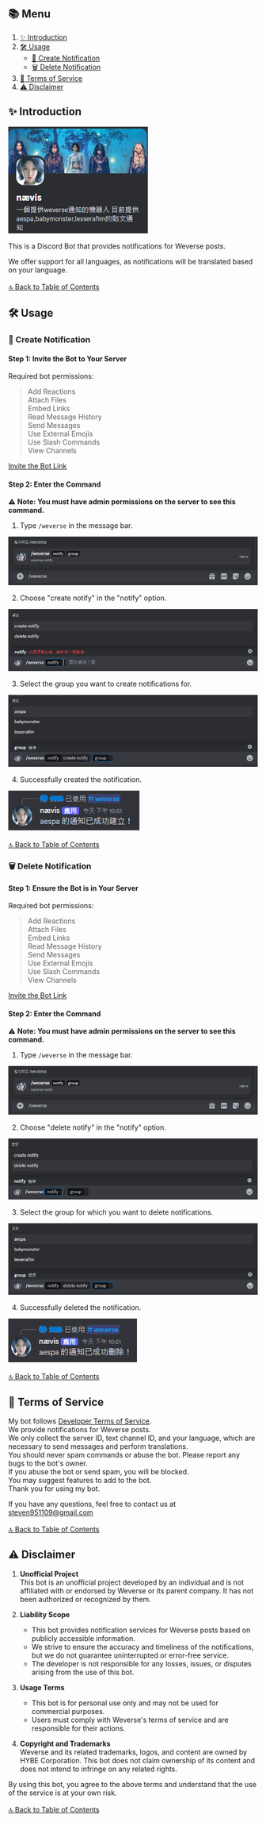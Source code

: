 ## 📚 Menu
1. [✨ Introduction](https://github.com/craz1gre0/weverse-notify-bot/blob/main/README.md#-introduction)  
2. [🛠️ Usage](https://github.com/craz1gre0/weverse-notify-bot/blob/main/README.md#%EF%B8%8F-usage)  
   - [📝 Create Notification](https://github.com/craz1gre0/weverse-notify-bot/blob/main/README.md#-create-notification)  
   - [🗑️ Delete Notification](https://github.com/craz1gre0/weverse-notify-bot/blob/main/README.md#%EF%B8%8F-delete-notification)  
3. [📜 Terms of Service](https://github.com/craz1gre0/weverse-notify-bot/blob/main/README.md#-terms-of-service)  
4. [⚠️ Disclaimer](https://github.com/craz1gre0/weverse-notify-bot/blob/main/README.md#%EF%B8%8F-disclaimer)

## ✨ Introduction

![Example Image](images/bot.PNG)

This is a Discord Bot that provides notifications for Weverse posts.

We offer support for all languages, as notifications will be translated based on your language.
<br><br>[🔝 Back to Table of Contents](https://github.com/craz1gre0/weverse-notify-bot/blob/main/README.md#-%E7%9B%AE%E9%8C%84)

## 🛠️ Usage
### 📝 Create Notification
#### Step 1: Invite the Bot to Your Server

Required bot permissions:<br>
>Add Reactions<br>Attach Files<br>Embed Links<br>Read Message History<br>Send Messages<br>Use External Emojis<br>Use Slash Commands<br>View Channels

[Invite the Bot Link](https://discord.com/oauth2/authorize?client_id=1314971413769359370&permissions=2147863616&integration_type=0&scope=bot)

#### Step 2: Enter the Command

⚠️ **Note: You must have admin permissions on the server to see this command.**

1. Type `/weverse` in the message bar.

![Example Image](images/weverse.png)

2. Choose "create notify" in the "notify" option.

![Example Image](images/create.png)

3. Select the group you want to create notifications for.

![Example Image](images/createGroup.png)

4. Successfully created the notification.

![Example Image](images/createmsg.png)
<br><br>[🔝 Back to Table of Contents](https://github.com/craz1gre0/weverse-notify-bot/blob/main/README.md#-%E7%9B%AE%E9%8C%84)

### 🗑️ Delete Notification
#### Step 1: Ensure the Bot is in Your Server

Required bot permissions:<br>
>Add Reactions<br>Attach Files<br>Embed Links<br>Read Message History<br>Send Messages<br>Use External Emojis<br>Use Slash Commands<br>View Channels

[Invite the Bot Link](https://discord.com/oauth2/authorize?client_id=1314971413769359370&permissions=2147863616&integration_type=0&scope=bot)

#### Step 2: Enter the Command

⚠️ **Note: You must have admin permissions on the server to see this command.**

1. Type `/weverse` in the message bar.

![Example Image](images/weverse.png)

2. Choose "delete notify" in the "notify" option.

![Example Image](images/del.png)

3. Select the group for which you want to delete notifications.

![Example Image](images/delGroup.png)

4. Successfully deleted the notification.

![Example Image](images/delmsg.png)
<br><br>[🔝 Back to Table of Contents](https://github.com/craz1gre0/weverse-notify-bot/blob/main/README.md#-%E7%9B%AE%E9%8C%84)

## 📜 Terms of Service

My bot follows [Developer Terms of Service](https://discord.com/developers/docs/policies-and-agreements/developer-terms-of-service).<br>
We provide notifications for Weverse posts.<br>
We only collect the server ID, text channel ID, and your language, which are necessary to send messages and perform translations.<br>
You should never spam commands or abuse the bot. Please report any bugs to the bot's owner.<br>
If you abuse the bot or send spam, you will be blocked.<br>
You may suggest features to add to the bot.<br>
Thank you for using my bot.<br>

If you have any questions, feel free to contact us at steven951109@gmail.com
<br><br>[🔝 Back to Table of Contents](https://github.com/craz1gre0/weverse-notify-bot/blob/main/README.md#-%E7%9B%AE%E9%8C%84)

## ⚠️ Disclaimer

1. **Unofficial Project**  
   This bot is an unofficial project developed by an individual and is not affiliated with or endorsed by Weverse or its parent company. It has not been authorized or recognized by them.

2. **Liability Scope**  
   - This bot provides notification services for Weverse posts based on publicly accessible information.  
   - We strive to ensure the accuracy and timeliness of the notifications, but we do not guarantee uninterrupted or error-free service.  
   - The developer is not responsible for any losses, issues, or disputes arising from the use of this bot.

3. **Usage Terms**  
   - This bot is for personal use only and may not be used for commercial purposes.  
   - Users must comply with Weverse's terms of service and are responsible for their actions.

4. **Copyright and Trademarks**  
   Weverse and its related trademarks, logos, and content are owned by HYBE Corporation. This bot does not claim ownership of its content and does not intend to infringe on any related rights.

By using this bot, you agree to the above terms and understand that the use of the service is at your own risk.
<br><br>[🔝 Back to Table of Contents](https://github.com/craz1gre0/weverse-notify-bot/blob/main/README.md#-%E7%9B%AE%E9%8C%84)
